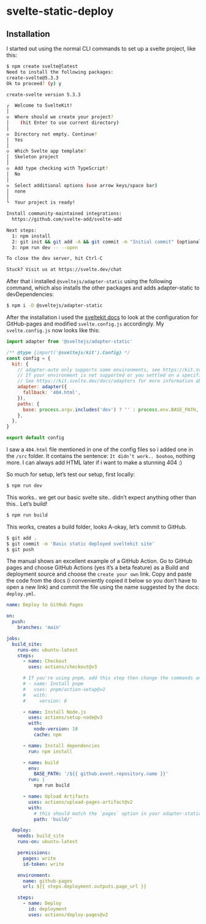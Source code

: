 # svelte-static-deploy

## Installation

I started out using the normal CLI commands to set up a svelte project, like this:

```bash
$ npm create svelte@latest
Need to install the following packages:
create-svelte@5.3.3
Ok to proceed? (y) y

create-svelte version 5.3.3

┌  Welcome to SvelteKit!
│
◇  Where should we create your project?
│    (hit Enter to use current directory)
│
◇  Directory not empty. Continue?
│  Yes
│
◇  Which Svelte app template?
│  Skeleton project
│
◇  Add type checking with TypeScript?
│  No
│
◇  Select additional options (use arrow keys/space bar)
│  none
│
└  Your project is ready!

Install community-maintained integrations:
  https://github.com/svelte-add/svelte-add

Next steps:
  1: npm install
  2: git init && git add -A && git commit -m "Initial commit" (optional)
  3: npm run dev -- --open

To close the dev server, hit Ctrl-C

Stuck? Visit us at https://svelte.dev/chat
```

After that i installed `@sveltejs/adapter-static` using the following command, which also installs the other packages and adds adapter-static to devDependencies:

```bash
$ npm i -D @sveltejs/adapter-static
```

After the installation i used the [sveltekit docs](https://kit.svelte.dev/docs/adapter-static#github-pages) to look at the configuration for GitHub-pages and modified `svelte.config.js` accordingly. My `svelte.config.js` now looks like this:

```js
import adapter from '@sveltejs/adapter-static'

/** @type {import('@sveltejs/kit').Config} */
const config = {
  kit: {
    // adapter-auto only supports some environments, see https://kit.svelte.dev/docs/adapter-auto for a list.
    // If your environment is not supported or you settled on a specific environment, switch out the adapter.
    // See https://kit.svelte.dev/docs/adapters for more information about adapters.
    adapter: adapter({
      fallback: '404.html',
    }),
    paths: {
      base: process.argv.includes('dev') ? '' : process.env.BASE_PATH,
    },
  },
}

export default config
```

I saw a `404.html` file mentioned in one of the config files so i added one in the `/src` folder. It contains the sentence: `It didn’t work.. boohoo`, nothing more. I can always add HTML later if i want to make a stunning 404 :)

So much for setup, let’s test our setup, first locally:
```bash
$ npm run dev
```

This works.. we get our basic svelte site.. didn’t expect anything other than this.. Let’s build!

```bash
$ npm run build
```

This works, creates a build folder, looks A-okay, let’s commit to GitHub.

```bash
$ git add .
$ git commit -m 'Basic static deployed sveltekit site'
$ git push
```

The manual shows an excellent example of a GitHub Action. Go to GitHub pages and choose GitHub Actions (yes it’s a beta feature) as a Build and deployment source and choose the `create your own` link. Copy and paste the code from the docs (i conveniently copied it below so you don’t have to open a new link) and commit the file using the name suggested by the docs: `deploy.yml`.

```yml
name: Deploy to GitHub Pages

on:
  push:
    branches: 'main'

jobs:
  build_site:
    runs-on: ubuntu-latest
    steps:
      - name: Checkout
        uses: actions/checkout@v3

      # If you're using pnpm, add this step then change the commands and cache key below to use `pnpm`
      # - name: Install pnpm
      #   uses: pnpm/action-setup@v2
      #   with:
      #     version: 8

      - name: Install Node.js
        uses: actions/setup-node@v3
        with:
          node-version: 18
          cache: npm

      - name: Install dependencies
        run: npm install

      - name: build
        env:
          BASE_PATH: '/${{ github.event.repository.name }}'
        run: |
          npm run build

      - name: Upload Artifacts
        uses: actions/upload-pages-artifact@v2
        with:
          # this should match the `pages` option in your adapter-static options
          path: 'build/'

  deploy:
    needs: build_site
    runs-on: ubuntu-latest

    permissions:
      pages: write
      id-token: write

    environment:
      name: github-pages
      url: ${{ steps.deployment.outputs.page_url }}

    steps:
      - name: Deploy
        id: deployment
        uses: actions/deploy-pages@v2
```
